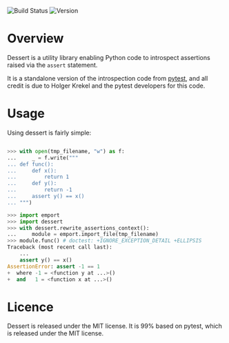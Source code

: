 
![Build Status](https://github.com/vmalloc/dessert/actions/workflows/test.yml/badge.svg?branch=develop)
![Version](https://img.shields.io/pypi/v/dessert.svg)

Overview
========

Dessert is a utility library enabling Python code to introspect assertions raised via the `assert` statement.

It is a standalone version of the introspection code from [pytest](http://pytest.org ), and all credit is due to Holger Krekel and the pytest developers for this code.

Usage
=====

Using dessert is fairly simple:

```python

>>> with open(tmp_filename, "w") as f:
...     _ = f.write("""
... def func():
...     def x():
...         return 1
...     def y():
...         return -1
...     assert y() == x()
... """)

>>> import emport
>>> import dessert
>>> with dessert.rewrite_assertions_context():
...     module = emport.import_file(tmp_filename)
>>> module.func() # doctest: +IGNORE_EXCEPTION_DETAIL +ELLIPSIS
Traceback (most recent call last):
    ...
    assert y() == x()
AssertionError: assert -1 == 1
+  where -1 = <function y at ...>()
+  and   1 = <function x at ...>()
```

Licence
=======

Dessert is released under the MIT license. It is 99% based on pytest, which is released under the MIT license.
